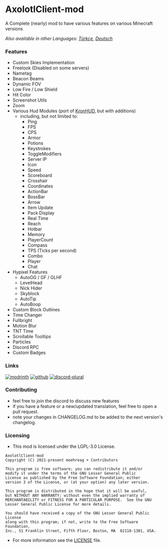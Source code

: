 # AxolotlClient-mod

A Complete (nearly) mod to have various features on various Minecraft versions

*Also available in other Languages: [Türkçe](doc/README-tr.md), [Deutsch](doc/README-de.md)*

### Features

- Custom Skies Implementation
- Freelook (Disabled on some servers)
- Nametag
- Beacon Beams
- Dynamic FOV
- Low Fire / Low Shield
- Hit Color
- Screenshot Utils
- Zoom
- Various Hud Modules (port of [KronHUD](https://github.com/DarkKronicle/KronHUD), but with additions)
    - including, but not limited to:
        - Ping
        - FPS
        - CPS
        - Armor
        - Potions
        - Keystrokes
        - ToggleModifiers
        - Server IP
        - Icon
        - Speed
        - Scoreboard
        - Crosshair
        - Coordinates
        - ActionBar
        - BossBar
        - Arrow
        - Item Update
        - Pack Display
        - Real Time
        - Reach
        - Hotbar
        - Memory
        - PlayerCount
        - Compass
        - TPS (Ticks per second)
        - Combo
        - Player
        - Chat
- Hypixel Features
    - AutoGG / GF / GLHF
    - LevelHead
    - Nick Hider
    - Skyblock
    - AutoTip
    - AutoBoop
- Custom Block Outlines
- Time Changer
- Fullbright
- Motion Blur
- TNT Time
- Scrollable Tooltips
- Particles
- Discord RPC
- Custom Badges

### Links

[![modrinth](https://cdn.jsdelivr.net/npm/@intergrav/devins-badges@2/assets/cozy/available/modrinth_64h.png)](https://modrinth.com/mod/axolotlclient)
[![github](https://cdn.jsdelivr.net/npm/@intergrav/devins-badges@2/assets/cozy/available/github_64h.png)](https://github.com/AxolotlClient/AxolotlClient-mod/releases)
[![discord-plural](https://cdn.jsdelivr.net/npm/@intergrav/devins-badges@3/assets/cozy/social/discord-plural_64h.png)](https://discord.gg/WyMjeX3vka)

### Contributing

- feel free to join the discord to discuss new features
- if you have a feature or a new/updated translation, feel free to open a pull request.
- note your changes in CHANGELOG.md to be added to the next version's changelog.

### Licensing

- This mod is licensed under the LGPL-3.0 License.

```
AxolotlClient-mod
Copyright (C) 2021-present moehreag + Contributors

This program is free software; you can redistribute it and/or
modify it under the terms of the GNU Lesser General Public
License as published by the Free Software Foundation; either
version 3 of the License, or (at your option) any later version.

This program is distributed in the hope that it will be useful,
but WITHOUT ANY WARRANTY; without even the implied warranty of
MERCHANTABILITY or FITNESS FOR A PARTICULAR PURPOSE.  See the GNU
Lesser General Public License for more details.

You should have received a copy of the GNU Lesser General Public License
along with this program; if not, write to the Free Software Foundation,
Inc., 51 Franklin Street, Fifth Floor, Boston, MA  02110-1301, USA.
```

- For more information see the [LICENSE](LICENSE) file.
